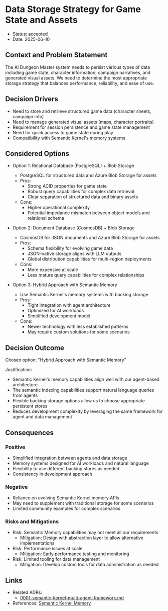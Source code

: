 # Data Storage Strategy for Game State and Assets

* Status: accepted
* Date: 2025-06-10

## Context and Problem Statement

The AI Dungeon Master system needs to persist various types of data including game state, character information, campaign narratives, and generated visual assets. We need to determine the most appropriate storage strategy that balances performance, reliability, and ease of use.

## Decision Drivers

* Need to store and retrieve structured game data (character sheets, campaign info)
* Need to manage generated visual assets (maps, character portraits)
* Requirement for session persistence and game state management
* Need for quick access to game state during play
* Compatibility with Semantic Kernel's memory systems

## Considered Options

* Option 1: Relational Database (PostgreSQL) + Blob Storage
    * PostgreSQL for structured data and Azure Blob Storage for assets
    * Pros:
      * Strong ACID properties for game state
      * Robust query capabilities for complex data retrieval
      * Clear separation of structured data and binary assets
    * Cons:
      * Higher operational complexity
      * Potential impedance mismatch between object models and relational schema

* Option 2: Document Database (CosmosDB) + Blob Storage
    * CosmosDB for JSON documents and Azure Blob Storage for assets
    * Pros:
      * Schema flexibility for evolving game data
      * JSON-native storage aligns with LLM outputs
      * Global distribution capabilities for multi-region deployments
    * Cons:
      * More expensive at scale
      * Less mature query capabilities for complex relationships

* Option 3: Hybrid Approach with Semantic Memory
    * Use Semantic Kernel's memory systems with backing storage
    * Pros:
      * Tight integration with agent architecture
      * Optimized for AI workloads
      * Simplified development model
    * Cons:
      * Newer technology with less established patterns
      * May require custom solutions for some scenarios

## Decision Outcome

Chosen option: "Hybrid Approach with Semantic Memory"

Justification:
* Semantic Kernel's memory capabilities align well with our agent-based architecture
* The semantic indexing capabilities support natural language queries from agents
* Flexible backing storage options allow us to choose appropriate persistent stores
* Reduces development complexity by leveraging the same framework for agent and data management

## Consequences

### Positive
* Simplified integration between agents and data storage
* Memory systems designed for AI workloads and natural language
* Flexibility to use different backing stores as needed
* Consistency in development approach

### Negative
* Reliance on evolving Semantic Kernel memory APIs
* May need to supplement with traditional storage for some scenarios
* Limited community examples for complex scenarios

### Risks and Mitigations
* Risk: Semantic Memory capabilities may not meet all our requirements
  * Mitigation: Design with abstraction layer to allow alternative implementations
* Risk: Performance issues at scale
  * Mitigation: Early performance testing and monitoring
* Risk: Limited tooling for data management
  * Mitigation: Develop custom tools for data administration as needed

## Links

* Related ADRs:
  * [0001-semantic-kernel-multi-agent-framework.md](0001-semantic-kernel-multi-agent-framework.md)
* References: [Semantic Kernel Memory](https://github.com/microsoft/semantic-kernel/tree/main/python/semantic_kernel/memory)
